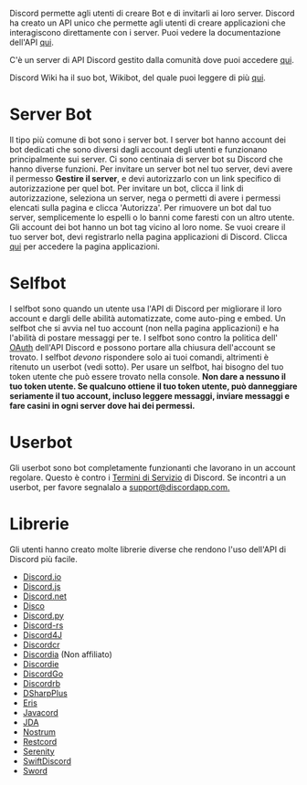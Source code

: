 <!-- TITLE: [IT] Bot -->
<!-- SUBTITLE: Informazioni sulle varie Librerie dei Bot di Discord -->

Discord permette agli utenti di creare Bot e di invitarli ai loro server. Discord ha creato un API unico che permette agli utenti di creare applicazioni che interagiscono direttamente con i server. Puoi vedere la documentazione dell'API [qui](https://discordapp.com/developers/docs/intro).

C'è un server di API Discord gestito dalla comunità dove puoi accedere [qui](http://discord.gg/discord-api).

Discord Wiki ha il suo bot, Wikibot, del quale puoi leggere di più [qui](/wikibot).

# Server Bot
Il tipo più comune di bot sono i server bot. I server bot hanno account dei bot dedicati che sono diversi dagli account degli utenti e funzionano principalmente sui server. Ci sono centinaia di server bot su Discord che hanno diverse funzioni. Per invitare un server bot nel tuo server, devi avere il permesso **Gestire il server**, e devi autorizzarlo con un link specifico di autorizzazione per quel bot. Per invitare un bot, clicca il link di autorizzazione, seleziona un server, nega o permetti di avere i permessi elencati sulla pagina e clicca 'Autorizza'. Per rimuovere un bot dal tuo server, semplicemente lo espelli o lo banni come faresti con un altro utente. Gli account dei bot hanno un bot tag vicino al loro nome. Se vuoi creare il tuo server bot, devi registrarlo nella pagina applicazioni di Discord. Clicca [qui](https://discordapp.com/developers/applications/me) per accedere la pagina applicazioni.

# Selfbot
I selfbot sono quando un utente usa l'API di Discord per migliorare il loro account e dargli delle abilità automatizzate, come auto-ping e embed. Un selfbot che si avvia nel tuo account (non nella pagina applicazioni) e ha l'abilità di postare messaggi per te. I selfbot sono contro la politica dell' [OAuth](https://discordapp.com/developers/docs/topics/oauth2#bot-vs-user-accounts) dell'API Discord e possono portare alla chiusura dell'account se trovato. I selfbot *devono* rispondere solo ai tuoi comandi, altrimenti è ritenuto un userbot (vedi sotto). Per usare un selfbot, hai bisogno del tuo token utente che può essere trovato nella console. **Non dare a nessuno il tuo token utente. Se qualcuno ottiene il tuo token utente, può danneggiare seriamente il tuo account, incluso leggere messaggi, inviare messaggi e fare casini in ogni server dove hai dei permessi.**
# Userbot
Gli userbot sono bot completamente funzionanti che lavorano in un account regolare. Questo è contro i [Termini di Servizio](https://discordapp.com/terms) di Discord. Se incontri a un userbot, per favore segnalalo a [support@discordapp.com.](mailto:support@discordapp.com) 

# Librerie
Gli utenti hanno creato molte librerie diverse che rendono l'uso dell'API di Discord più facile.
* [Discord.io](https://github.com/izy521/discord.io)
* [Discord.js](https://github.com/hydrabolt/discord.js)
* [Discord.net](https://github.com/RogueException/Discord.Net)
* [Disco](https://github.com/b1naryth1ef/disco)
* [Discord.py](https://github.com/Rapptz/discord.py)
* [Discord-rs](https://github.com/SpaceManiac/discord-rs)
* [Discord4J](https://github.com/austinv11/Discord4J)
* [Discordcr](https://github.com/meew0/discordcr)
* [Discordia](https://github.com/SinisterRectus/Discordia) (Non affiliato)
* [Discordie](https://github.com/qeled/discordie)
* [DiscordGo](https://github.com/bwmarrin/discordgo)
* [Discordrb](https://github.com/meew0/discordrb)
* [DSharpPlus](https://github.com/NaamloosDT/DSharpPlus)
* [Eris](https://github.com/abalabahaha/eris)
* [Javacord](https://github.com/BtoBastian/Javacord)
* [JDA](https://github.com/DV8FromTheWorld/JDA)
* [Nostrum](https://github.com/Kraigie/nostrum)
* [Restcord](https://github.com/restcord/restcord)
* [Serenity](https://github.com/zeyla/serenity)
* [SwiftDiscord](https://github.com/nuclearace/SwiftDiscord)
* [Sword](https://github.com/Azoy/Sword)